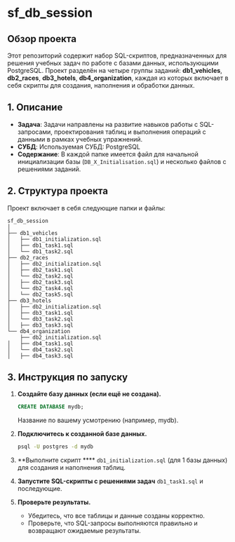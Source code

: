 # sf_db_session

## Обзор проекта

Этот репозиторий содержит набор SQL-скриптов, предназначенных для решения учебных задач по работе с базами данных, использующими PostgreSQL. Проект разделён на четыре группы заданий: **db1_vehicles**, **db2_races**, **db3_hotels**, **db4_organization**, каждая из которых включает в себя скрипты для создания, наполнения и обработки данных.

## 1. Описание

- **Задача**: Задачи направлены на развитие навыков работы с SQL-запросами, проектирования таблиц и выполнения операций с данными в рамках учебных упражнений.
- **СУБД**: Используемая СУБД: PostgreSQL 
- **Содержание**: В каждой папке имеется файл для начальной инициализации базы (`DB_X_Initialisation.sql`) и несколько файлов с решениями заданий.

## 2. Структура проекта

Проект включает в себя следующие папки и файлы:
```
sf_db_session
│  
├── db1_vehicles
│   ├── db1_initialization.sql
│   ├── db1_task1.sql
│   └── db1_task2.sql
├── db2_races
│   ├── db2_initialization.sql
│   ├── db2_task1.sql
│   └── db2_task2.sql
│   ├── db2_task3.sql
│   └── db2_task4.sql
│   └── db2_task5.sql
├── db3_hotels
│   ├── db2_initialization.sql
│   ├── db3_task1.sql
│   └── db3_task2.sql
│   ├── db3_task3.sql
└── db4_organization
    ├── db2_initialization.sql
│   ├── db4_task1.sql
│   └── db4_task2.sql
│   ├── db4_task3.sql

```

## 3. Инструкция по запуску

1. **Создайте базу данных (если ещё не создана).**

   ```sql
   CREATE DATABASE mydb;
   ```

   Название по вашему усмотрению (например, mydb).

2. **Подключитесь к созданной базе данных.**

   ```bash
   psql -U postgres -d mydb
   ```

3. \*\*Выполните скрипт \*\*** `db1_initialization.sql` (для 1 базы данных) для создания и наполнения таблиц.

4. **Запустите SQL-скрипты с решениями задач** `db1_task1.sql` и последующие.

5. **Проверьте результаты.**

    - Убедитесь, что все таблицы и данные созданы корректно.
    - Проверьте, что SQL-запросы выполняются правильно и возвращают ожидаемые результаты.
